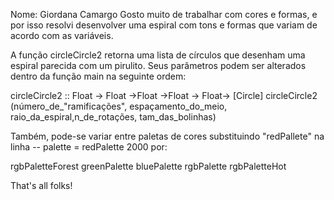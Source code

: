 Nome: Giordana Camargo
Gosto muito de trabalhar com cores e formas, e por isso resolvi desenvolver uma espiral com tons e formas que variam de acordo com as variáveis.

A função circleCircle2 retorna uma lista de círculos que desenham uma espiral parecida com um pirulito. Seus parâmetros podem ser alterados dentro da função main na seguinte ordem:

circleCircle2 :: Float -> Float ->Float ->Float -> Float-> [Circle]
circleCircle2 (número_de_"ramificações", espaçamento_do_meio, raio_da_espiral,n_de_rotações, tam_das_bolinhas)

Também, pode-se variar entre paletas de cores substituindo "redPallete" na linha 
-- palette = redPalette 2000 
por:

rgbPaletteForest
greenPalette
bluePalette
rgbPalette
rgbPaletteHot

That's all folks!
